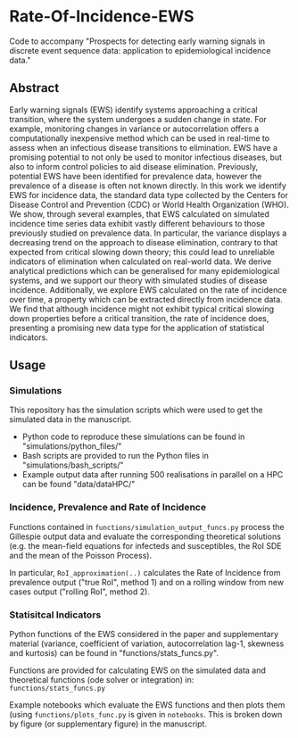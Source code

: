 # Rate-Of-Incidence-EWS
Code to accompany "Prospects for detecting early warning signals in discrete event sequence data: application to epidemiological incidence data."


## Abstract
Early warning signals (EWS) identify systems approaching a critical transition, where the system undergoes a sudden change in state. For example, monitoring changes in variance or autocorrelation offers a computationally inexpensive method which can be used in real-time to assess when an infectious disease transitions to elimination.
EWS have a promising potential to not only be used to monitor infectious diseases, but also to inform control policies to aid disease elimination. Previously, potential EWS have been identified for prevalence data, however the prevalence of a disease is often not known directly. In this work we identify EWS for incidence data, the standard data type collected by the Centers for Disease Control and Prevention (CDC) or World Health Organization (WHO). We show, through several examples, that EWS calculated on simulated incidence time series data exhibit vastly different behaviours to those previously studied on prevalence data. In particular, the variance displays a decreasing trend on the approach to disease elimination, contrary to that expected from critical slowing down theory; this could lead to unreliable indicators of elimination when calculated on real-world data.  We derive analytical predictions which can be generalised for many epidemiological systems, and we support our theory with simulated studies of disease incidence.  Additionally, we explore EWS calculated on the rate of incidence over time, a property which can be extracted directly from incidence data. We find that although incidence might not exhibit typical critical slowing down properties before a critical transition, the rate of incidence does, presenting a promising new data type for the application of statistical indicators.


## Usage

### Simulations
This repository has the simulation scripts which were used to get the simulated data in the manuscript.
 - Python code to reproduce these simulations can be found in "simulations/python_files/"
- Bash scripts are provided to run the Python files in "simulations/bash_scripts/"
- Example output data after running 500 realisations in parallel on a HPC can be found "data/dataHPC/"

### Incidence, Prevalence and Rate of Incidence 
Functions contained in `functions/simulation_output_funcs.py` process the Gillespie output data and evaluate the corresponding theoretical solutions (e.g. the mean-field equations for infecteds and susceptibles, the RoI SDE and the mean of the Poisson Process). 

In particular, `RoI_approximation(..)` calculates the Rate of Incidence from prevalence output ("true RoI", method 1) and on a rolling window from new cases output ("rolling RoI", method 2).

### Statisitcal Indicators
Python functions of the EWS considered in the paper and supplementary material (variance, coefficient of variation, autocorrelation lag-1, skewness and kurtosis) can be found in "functions/stats_funcs.py". 

Functions are provided for calculating EWS on the simulated data and theoretical functions (ode solver or integration) in:  `functions/stats_funcs.py`

Example notebooks which evaluate the EWS functions and then plots them (using `functions/plots_func.py` is given in `notebooks`. This is broken down by figure (or supplementary figure) in the manuscript.
